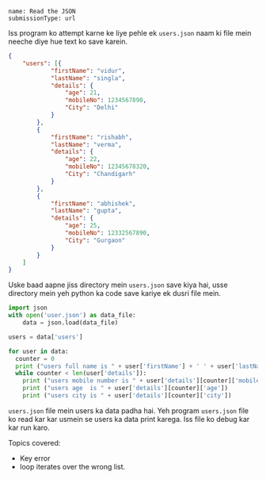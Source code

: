 ```ngMeta
name: Read the JSON
submissionType: url
```

Iss program ko attempt karne ke liye pehle ek `users.json` naam ki file mein neeche diye hue text ko save karein.

```json
{
    "users": [{
            "firstName": "vidur",
            "lastName": "singla",
            "details": {
                "age": 21,
                "mobileNo": 1234567890,
                "City": "Delhi"
            }
        },
        {
            "firstName": "rishabh",
            "lastName": "verma",
            "details": {
                "age": 22,
                "mobileNo": 12345678320,
                "City": "Chandigarh"
            }
        },
        {
            "firstName": "abhishek",
            "lastName": "gupta",
            "details": {
                "age": 25,
                "mobileNo": 12332567890,
                "City": "Gurgaon"
            }
        }
    ]
}
```

Uske baad aapne jiss directory mein `users.json` save kiya hai, usse directory mein yeh python ka code save kariye ek dusri file mein.

```python
import json
with open('user.json') as data_file:    
    data = json.load(data_file)

users = data['users']

for user in data:
  counter = 0
  print ("users full name is " + user['firstName'] + ' ' + user['lastName'])
  while counter < len(user['details']):
    print ("users mobile number is " + user['details'][counter]['mobileNo'])
    print ("users age  is " + user['details'][counter]['age'])
    print ("users city is " + user['details'][counter]['city'])
```

`users.json` file mein users ka data padha hai. Yeh program `users.json` file ko read kar kar usmein se users ka data print karega. Iss file ko debug kar kar run karo.

Topics covered:

* Key error
* loop iterates over the wrong list.
